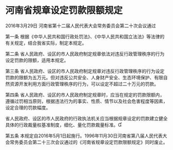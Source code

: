 # 河南省规章设定罚款限额规定

2016年3月29日 河南省第十二届人民代表大会常务委员会第二十次会议通过

<!-- INFO END -->

第一条 根据《中华人民共和国行政处罚法》、《中华人民共和国立法法》等法律的有关规定，结合我省实际，制定本规定。

第二条 省人民政府、设区的市人民政府制定规章依法对违反行政管理秩序的行为设定罚款的限额，适用本规定。

第三条 省人民政府、设区的市人民政府制定规章对违反行政管理秩序的行为设定罚款的限额为五万元。但对违反公共安全、人身财产安全、生态环境保护、有限自然资源开发利用方面行政管理秩序的行为，可以设定不超过二十万元的罚款。

第四条 省人民政府、设区的市人民政府制定规章时，应当在规定的罚款限额内，遵循过罚相当原则，根据违法行为的事实、性质、情节以及社会危害程度等因素，设定合理的罚款幅度。

省人民政府、设区的市人民政府的行政执法机关应当根据规章设定的罚款建立健全具体的行政裁量权基准制度，细化、量化罚款裁量标准。

第五条 本规定自2016年5月1日起施行。1996年11月30日河南省第八届人民代表大会常务委员会第二十三次会议通过的《河南省规章设定罚款限额规定》同时废止。

